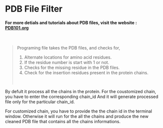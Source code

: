#  PDB File Filter
#### For more detials and tutorials about PDB files, visit the website : [PDB101.org](https://pdb101.rcsb.org/)
<br>

> Programing file takes the PDB files, and checks for,
>    1. Alternate locations for amino acid residues.
>    2. If the residue number is start with 1 or not.
>    3. Checks for the missing residue in the PDB files.
>    4. Check for the insertion residues present in the protein chains.
> <br>
>
<p> By defult it process all the chains in the protein. For the coustomized chain, you have to enter the corresponding chain_id And it will generate processed file  only for the particular chain_id.<p>

<p>For customized chain, you have to provide the the chain id in the terminal window. Otherwise it will run for the all the chains and produce the new cleaned PDB file that contains all the chains informations.